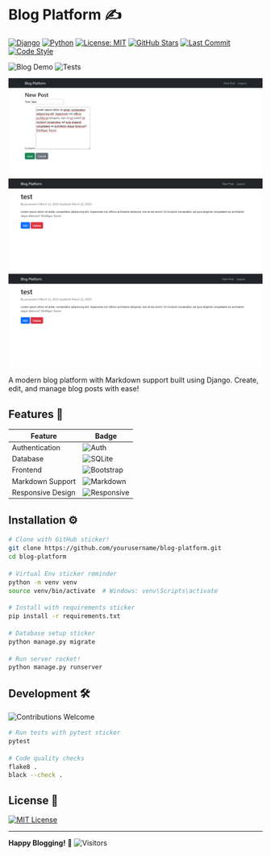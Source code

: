 # Blog Platform ✍️

[![Django](https://img.shields.io/badge/Django-4.2-092E20?logo=django&logoColor=white)](https://www.djangoproject.com/)
[![Python](https://img.shields.io/badge/Python-3.10+-3776AB?logo=python&logoColor=white)](https://www.python.org/)
[![License: MIT](https://img.shields.io/badge/License-MIT-yellow.svg)](https://opensource.org/licenses/MIT)
[![GitHub Stars](https://img.shields.io/github/stars/Parsa-developer/blog-platform?style=social)](https://github.com/Parsa-developer/blog-platform/stargazers)
[![Last Commit](https://img.shields.io/github/last-commit/Parsa-developer/blog-platform)](https://github.com/Parsa-developer/blog-platform/commits/main)
[![Code Style](https://img.shields.io/badge/code%20style-black-000000.svg)](https://github.com/psf/black)

![Blog Demo](https://img.shields.io/badge/Live_Demo-Online-success?style=for-the-badge&color=00cc00)
![Tests](https://img.shields.io/badge/Tests-Passing-brightgreen?style=for-the-badge)

![Live Demo](/assets/post.PNG)
![Live Demo](/assets/list.PNG)
![Live Demo](/assets/detail.PNG)

A modern blog platform with Markdown support built using Django. Create, edit, and manage blog posts with ease!

## Features 🚀

| **Feature**          | **Badge**                                                                 |
|----------------------|---------------------------------------------------------------------------|
| Authentication       | ![Auth](https://img.shields.io/badge/Auth-JWT-ff69b4)                     |
| Database             | ![SQLite](https://img.shields.io/badge/Database-SQLite-003B57)            |
| Frontend             | ![Bootstrap](https://img.shields.io/badge/Frontend-Bootstrap-7952B3)      |
| Markdown Support     | ![Markdown](https://img.shields.io/badge/Markdown-Enabled-success)        |
| Responsive Design    | ![Responsive](https://img.shields.io/badge/Mobile%20Friendly-✓-blue)      |

## Installation ⚙️

```bash
# Clone with GitHub sticker!
git clone https://github.com/yourusername/blog-platform.git
cd blog-platform

# Virtual Env sticker reminder
python -m venv venv
source venv/bin/activate  # Windows: venv\Scripts\activate

# Install with requirements sticker
pip install -r requirements.txt

# Database setup sticker
python manage.py migrate

# Run server rocket!
python manage.py runserver
```

## Development 🛠️

![Contributions Welcome](https://img.shields.io/badge/PRs-Welcome-brightgreen)

```bash
# Run tests with pytest sticker
pytest

# Code quality checks
flake8 .
black --check .
```

## License 📄

[![MIT License](https://img.shields.io/badge/License-MIT-blue.svg)](https://opensource.org/licenses/MIT)

---

**Happy Blogging!** 🎉 ![Visitors](https://visitor-badge.glitch.me/badge?page_id=Parsa-developer.blog-platform)
